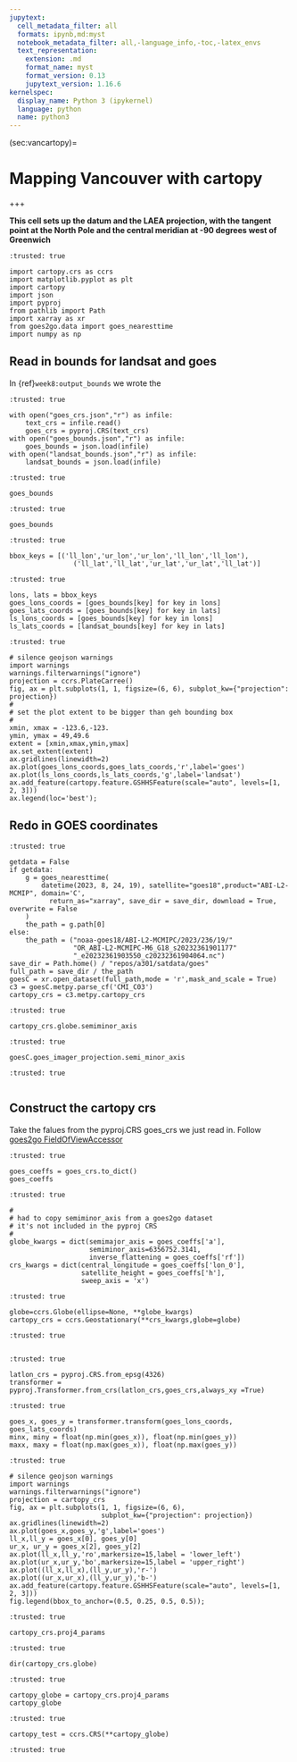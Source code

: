 ```yaml
---
jupytext:
  cell_metadata_filter: all
  formats: ipynb,md:myst
  notebook_metadata_filter: all,-language_info,-toc,-latex_envs
  text_representation:
    extension: .md
    format_name: myst
    format_version: 0.13
    jupytext_version: 1.16.6
kernelspec:
  display_name: Python 3 (ipykernel)
  language: python
  name: python3
---
```


(sec:vancartopy)=
# Mapping Vancouver with cartopy

+++

**This cell sets up the datum and the LAEA projection, with the tangent point at the North Pole and the central meridian at -90 degrees west of Greenwich**

```{code-cell} ipython3
:trusted: true

import cartopy.crs as ccrs
import matplotlib.pyplot as plt
import cartopy
import json
import pyproj
from pathlib import Path
import xarray as xr
from goes2go.data import goes_nearesttime
import numpy as np
```

## Read in bounds for landsat and goes

In {ref}`week8:output_bounds` we wrote the 

```{code-cell} ipython3
:trusted: true

with open("goes_crs.json","r") as infile:
    text_crs = infile.read()
    goes_crs = pyproj.CRS(text_crs)
with open("goes_bounds.json","r") as infile:
    goes_bounds = json.load(infile)
with open("landsat_bounds.json","r") as infile:
    landsat_bounds = json.load(infile)
```

```{code-cell} ipython3
:trusted: true

goes_bounds
```

```{code-cell} ipython3
:trusted: true

goes_bounds
```

```{code-cell} ipython3
:trusted: true

bbox_keys = [('ll_lon','ur_lon','ur_lon','ll_lon','ll_lon'),
                ('ll_lat','ll_lat','ur_lat','ur_lat','ll_lat')]
```

```{code-cell} ipython3
:trusted: true

lons, lats = bbox_keys
goes_lons_coords = [goes_bounds[key] for key in lons]
goes_lats_coords = [goes_bounds[key] for key in lats]
ls_lons_coords = [goes_bounds[key] for key in lons]
ls_lats_coords = [landsat_bounds[key] for key in lats]
```

```{code-cell} ipython3
:trusted: true

# silence geojson warnings
import warnings
warnings.filterwarnings("ignore")
projection = ccrs.PlateCarree()
fig, ax = plt.subplots(1, 1, figsize=(6, 6), subplot_kw={"projection": projection})
#
# set the plot extent to be bigger than geh bounding box
#
xmin, xmax = -123.6,-123.
ymin, ymax = 49,49.6
extent = [xmin,xmax,ymin,ymax]
ax.set_extent(extent)
ax.gridlines(linewidth=2)
ax.plot(goes_lons_coords,goes_lats_coords,'r',label='goes')
ax.plot(ls_lons_coords,ls_lats_coords,'g',label='landsat')
ax.add_feature(cartopy.feature.GSHHSFeature(scale="auto", levels=[1, 2, 3]))
ax.legend(loc='best');
```

## Redo in GOES coordinates

```{code-cell} ipython3
:trusted: true

getdata = False
if getdata:
    g = goes_nearesttime(
        datetime(2023, 8, 24, 19), satellite="goes18",product="ABI-L2-MCMIP", domain='C', 
          return_as="xarray", save_dir = save_dir, download = True, overwrite = False
    )
    the_path = g.path[0]
else:
    the_path = ("noaa-goes18/ABI-L2-MCMIPC/2023/236/19/"
                "OR_ABI-L2-MCMIPC-M6_G18_s20232361901177"
                "_e20232361903550_c20232361904064.nc")
save_dir = Path.home() / "repos/a301/satdata/goes" 
full_path = save_dir / the_path
goesC = xr.open_dataset(full_path,mode = 'r',mask_and_scale = True)
c3 = goesC.metpy.parse_cf('CMI_C03')
cartopy_crs = c3.metpy.cartopy_crs
```

```{code-cell} ipython3
:trusted: true

cartopy_crs.globe.semiminor_axis
```

```{code-cell} ipython3
:trusted: true

goesC.goes_imager_projection.semi_minor_axis
```

```{code-cell} ipython3
:trusted: true


```

## Construct the cartopy crs

Take the falues from the pyproj.CRS goes_crs we just read in.
Follow [goes2go FieldOfViewAccessor](https://github.com/blaylockbk/goes2go/blob/main/goes2go/accessors.py#L90)

```{code-cell} ipython3
:trusted: true

goes_coeffs = goes_crs.to_dict()
goes_coeffs
```

```{code-cell} ipython3
:trusted: true

#
# had to copy semiminor_axis from a goes2go dataset
# it's not included in the pyproj CRS
#
globe_kwargs = dict(semimajor_axis = goes_coeffs['a'],
                    semiminor_axis=6356752.3141,
                    inverse_flattening = goes_coeffs['rf'])
crs_kwargs = dict(central_longitude = goes_coeffs['lon_0'],
                  satellite_height = goes_coeffs['h'],
                  sweep_axis = 'x')
```

```{code-cell} ipython3
:trusted: true

globe=ccrs.Globe(ellipse=None, **globe_kwargs)
cartopy_crs = ccrs.Geostationary(**crs_kwargs,globe=globe)
```

```{code-cell} ipython3
:trusted: true


```

```{code-cell} ipython3
:trusted: true

latlon_crs = pyproj.CRS.from_epsg(4326)
transformer = pyproj.Transformer.from_crs(latlon_crs,goes_crs,always_xy =True)
```

```{code-cell} ipython3
:trusted: true

goes_x, goes_y = transformer.transform(goes_lons_coords, goes_lats_coords)
minx, miny = float(np.min(goes_x)), float(np.min(goes_y))
maxx, maxy = float(np.max(goes_x)), float(np.max(goes_y))
```

```{code-cell} ipython3
:trusted: true

# silence geojson warnings
import warnings
warnings.filterwarnings("ignore")
projection = cartopy_crs
fig, ax = plt.subplots(1, 1, figsize=(6, 6), 
                       subplot_kw={"projection": projection})
ax.gridlines(linewidth=2)
ax.plot(goes_x,goes_y,'g',label='goes')
ll_x,ll_y = goes_x[0], goes_y[0]
ur_x, ur_y = goes_x[2], goes_y[2]
ax.plot(ll_x,ll_y,'ro',markersize=15,label = 'lower_left')
ax.plot(ur_x,ur_y,'bo',markersize=15,label = 'upper_right')
ax.plot((ll_x,ll_x),(ll_y,ur_y),'r-')
ax.plot((ur_x,ur_x),(ll_y,ur_y),'b-')
ax.add_feature(cartopy.feature.GSHHSFeature(scale="auto", levels=[1, 2, 3]))
fig.legend(bbox_to_anchor=(0.5, 0.25, 0.5, 0.5));
```

```{code-cell} ipython3
:trusted: true

cartopy_crs.proj4_params
```

```{code-cell} ipython3
:trusted: true

dir(cartopy_crs.globe)
```

```{code-cell} ipython3
:trusted: true

cartopy_globe = cartopy_crs.proj4_params
cartopy_globe
```

```{code-cell} ipython3
:trusted: true

cartopy_test = ccrs.CRS(**cartopy_globe)
```

```{code-cell} ipython3
:trusted: true


```
